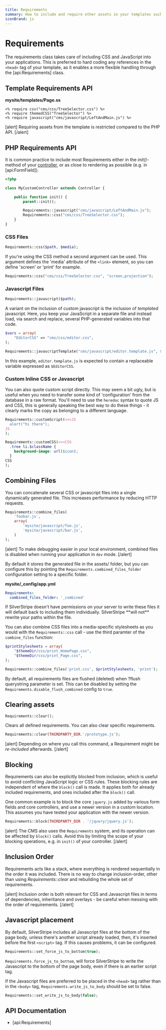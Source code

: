 ```yaml
---
title: Requirements
summary: How to include and require other assets in your templates such as javascript and CSS files.
iconBrand: js
---
```

# Requirements

The requirements class takes care of including CSS and JavaScript into your applications. This is preferred to hard 
coding any references in the `<head>` tag of your template, as it enables a more flexible handling through the 
[api:Requirements] class.

## Template Requirements API

**mysite/templates/Page.ss**

```
<% require css("cms/css/TreeSelector.css") %>
<% require themedCSS("TreeSelector") %>
<% require javascript("cms/javascript/LeftAndMain.js") %>
```

[alert]
Requiring assets from the template is restricted compared to the PHP API.
[/alert]

## PHP Requirements API

It is common practice to include most Requirements either in the *init()*-method of your [controller](../controllers/), or
as close to rendering as possible (e.g. in [api:FormField]).

```php
<?php

class MyCustomController extends Controller {

	public function init() {
		parent::init();

		Requirements::javascript("cms/javascript/LeftAndMain.js");
		Requirements::css("cms/css/TreeSelector.css");
	}
}
```

### CSS Files

```php
Requirements::css($path, $media);
```

If you're using the CSS method a second argument can be used. This argument defines the 'media' attribute of the 
`<link>` element, so you can define 'screen' or 'print' for example.

```php
Requirements::css("cms/css/TreeSelector.css", "screen,projection");
```

### Javascript Files

```php
Requirements::javascript($path);
```

A variant on the inclusion of custom javascript is the inclusion of *templated* javascript.  Here, you keep your
JavaScript in a separate file and instead load, via search and replace, several PHP-generated variables into that code.

```php
$vars = array(
	"EditorCSS" => "cms/css/editor.css",
);

Requirements::javascriptTemplate("cms/javascript/editor.template.js", $vars);
```

In this example, `editor.template.js` is expected to contain a replaceable variable expressed as `$EditorCSS`.

### Custom Inline CSS or Javascript

You can also quote custom script directly. This may seem a bit ugly, but is useful when you need to transfer some kind
of 'configuration' from the database in a raw format.  You'll need to use the `heredoc` syntax to quote JS and CSS, 
this is generally speaking the best way to do these things - it clearly marks the copy as belonging to a different
language.

```php
Requirements::customScript(<<<JS
  alert("hi there");
JS
);

Requirements::customCSS(<<<CSS
  .tree li.$className {
	background-image: url($icon);
  }
CSS
);
```

## Combining Files

You can concatenate several CSS or javascript files into a single dynamically generated file. This increases performance
by reducing HTTP requests.

```php
Requirements::combine_files(
	'foobar.js',
	array(
		'mysite/javascript/foo.js',
		'mysite/javascript/bar.js',
	)
);
```

[alert]
To make debugging easier in your local environment, combined files is disabled when running your application in `dev`
mode.
[/alert]

By default it stores the generated file in the assets/ folder, but you can configure this by pointing the 
`Requirements.combined_files_folder` configuration setting to a specific folder.

**mysite/_config/app.yml**
	
```yaml
Requirements:
  combined_files_folder: '_combined'
```

<div class="info" markdown='1'>
If SilverStripe doesn't have permissions on your server to write these files it will default back to including them
individually. SilverStripe **will not** rewrite your paths within the file.
</div>

You can also combine CSS files into a media-specific stylesheets as you would with the `Requirements::css` call - use
the third paramter of the `combine_files` function:

```php
$printStylesheets = array(
	"$themeDir/css/print_HomePage.css",
	"$themeDir/css/print_Page.css",
);

Requirements::combine_files('print.css', $printStylesheets, 'print');
```

By default, all requirements files are flushed (deleted) when ?flush querystring parameter is set.
This can be disabled by setting the `Requirements.disable_flush_combined` config to `true`.

## Clearing assets

```php
Requirements::clear();
```

Clears all defined requirements. You can also clear specific requirements.

```php
Requirements::clear(THIRDPARTY_DIR.'/prototype.js');
```

[alert]
Depending on where you call this command, a Requirement might be *re-included* afterwards.
[/alert]

## Blocking

Requirements can also be explicitly blocked from inclusion, which is useful to avoid conflicting JavaScript logic or 
CSS rules. These blocking rules are independent of where the `block()` call is made. It applies both for already 
included requirements, and ones included after the `block()` call.

One common example is to block the core `jquery.js` added by various form fields and core controllers, and use a newer 
version in a custom location. This assumes you have tested your application with the newer version.

```php
Requirements::block(THIRDPARTY_DIR . '/jquery/jquery.js');
```

[alert]
The CMS also uses the `Requirements` system, and its operation can be affected by `block()` calls. Avoid this by 
limiting the scope of your blocking operations, e.g. in `init()` of your controller.
[/alert]

## Inclusion Order

Requirements acts like a stack, where everything is rendered sequentially in the order it was included. There is no way
to change inclusion-order, other than using *Requirements::clear* and rebuilding the whole set of requirements. 

[alert]
Inclusion order is both relevant for CSS and Javascript files in terms of dependencies, inheritance and overlays - be 
careful when messing with the order of requirements.
[/alert]

## Javascript placement

By default, SilverStripe includes all Javascript files at the bottom of the page body, unless there's another script 
already loaded, then, it's inserted before the first `<script>` tag. If this causes problems, it can be configured.

```php
Requirements::set_force_js_to_bottom(true);
```

`Requirements.force_js_to_bottom`, will force SilverStripe to write the Javascript to the bottom of the page body, even 
if there is an earlier script tag.

If the Javascript files are preferred to be placed in the `<head>` tag rather than in the `<body>` tag,
`Requirements.write_js_to_body` should be set to false.

```php
Requirements::set_write_js_to_body(false);
```

## API Documentation

* [api:Requirements]